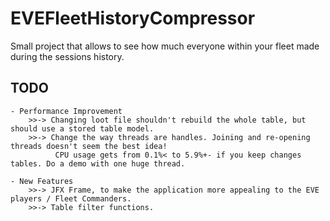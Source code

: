 # EVEFleetHistoryCompressor
Small project that allows to see how much everyone within your fleet made during the sessions history.

## TODO
	- Performance Improvement
		>>-> Changing loot file shouldn't rebuild the whole table, but should use a stored table model.
		>>-> Change the way threads are handles. Joining and re-opening threads doesn't seem the best idea!
			  CPU usage gets from 0.1%< to 5.9%+- if you keep changes tables. Do a demo with one huge thread.
		
	- New Features
		>>-> JFX Frame, to make the application more appealing to the EVE players / Fleet Commanders.
		>>-> Table filter functions.